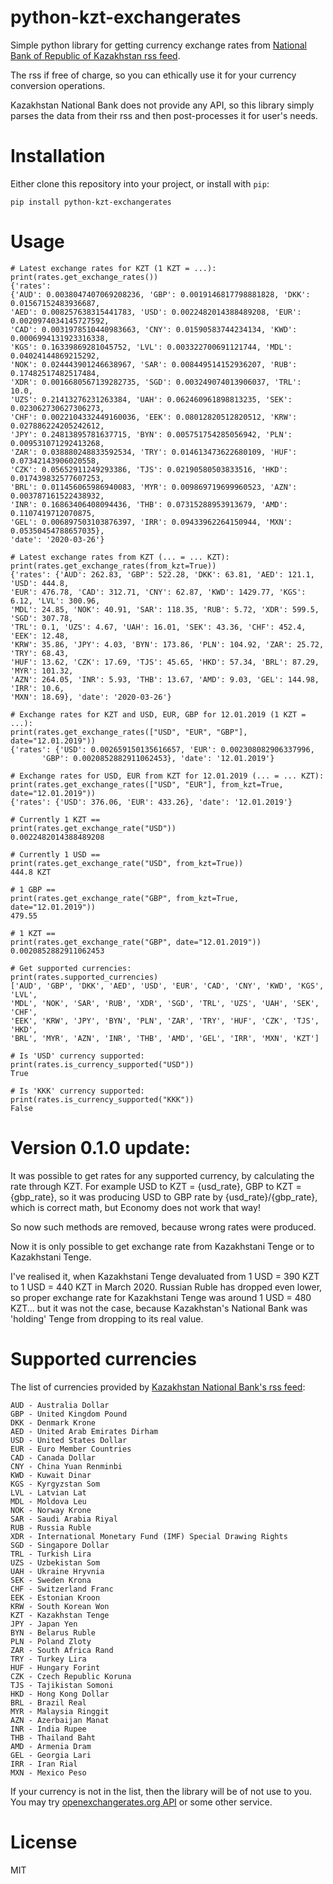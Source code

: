 # python-kzt-exchangerates
Simple python library for getting currency exchange rates from [National Bank of Republic of Kazakhstan rss feed](https://nationalbank.kz/rss/rates_all.xml).

The rss if free of charge, so you can ethically use it for your currency conversion operations.

Kazakhstan National Bank does not provide any API, so this library simply parses the data from their rss and then post-processes it for user's needs.

# Installation
Either clone this repository into your project, or install with `pip`:
```
pip install python-kzt-exchangerates
```

# Usage
```
# Latest exchange rates for KZT (1 KZT = ...):
print(rates.get_exchange_rates())
{'rates':
{'AUD': 0.0038047407069208236, 'GBP': 0.0019146817798881828, 'DKK': 0.01567152483936687,
'AED': 0.008257638315441783, 'USD': 0.0022482014388489208, 'EUR': 0.0020974034145727592,
'CAD': 0.0031978510440983663, 'CNY': 0.01590583744234134, 'KWD': 0.0006994131923316338,
'KGS': 0.16339869281045752, 'LVL': 0.003322700691121744, 'MDL': 0.04024144869215292,
'NOK': 0.024443901246638967, 'SAR': 0.008449514152936207, 'RUB': 0.17482517482517484,
'XDR': 0.0016680567139282735, 'SGD': 0.003249074013906037, 'TRL': 10.0,
'UZS': 0.21413276231263384, 'UAH': 0.062460961898813235, 'SEK': 0.023062730627306273,
'CHF': 0.0022104332449160036, 'EEK': 0.08012820512820512, 'KRW': 0.027886224205242612,
'JPY': 0.24813895781637715, 'BYN': 0.005751754285056942, 'PLN': 0.009531071292413268,
'ZAR': 0.038880248833592534, 'TRY': 0.014613473622680109, 'HUF': 0.07342143906020558,
'CZK': 0.05652911249293386, 'TJS': 0.02190580503833516, 'HKD': 0.017439832577607253,
'BRL': 0.011456065986940083, 'MYR': 0.009869719699960523, 'AZN': 0.003787161522438932,
'INR': 0.16863406408094436, 'THB': 0.07315288953913679, 'AMD': 0.1107419712070875,
'GEL': 0.006897503103876397, 'IRR': 0.09433962264150944, 'MXN': 0.05350454788657035},
'date': '2020-03-26'}

# Latest exchange rates from KZT (... = ... KZT):
print(rates.get_exchange_rates(from_kzt=True))
{'rates': {'AUD': 262.83, 'GBP': 522.28, 'DKK': 63.81, 'AED': 121.1, 'USD': 444.8,
'EUR': 476.78, 'CAD': 312.71, 'CNY': 62.87, 'KWD': 1429.77, 'KGS': 6.12, 'LVL': 300.96,
'MDL': 24.85, 'NOK': 40.91, 'SAR': 118.35, 'RUB': 5.72, 'XDR': 599.5, 'SGD': 307.78,
'TRL': 0.1, 'UZS': 4.67, 'UAH': 16.01, 'SEK': 43.36, 'CHF': 452.4, 'EEK': 12.48,
'KRW': 35.86, 'JPY': 4.03, 'BYN': 173.86, 'PLN': 104.92, 'ZAR': 25.72, 'TRY': 68.43,
'HUF': 13.62, 'CZK': 17.69, 'TJS': 45.65, 'HKD': 57.34, 'BRL': 87.29, 'MYR': 101.32,
'AZN': 264.05, 'INR': 5.93, 'THB': 13.67, 'AMD': 9.03, 'GEL': 144.98, 'IRR': 10.6,
'MXN': 18.69}, 'date': '2020-03-26'}

# Exchange rates for KZT and USD, EUR, GBP for 12.01.2019 (1 KZT = ...):
print(rates.get_exchange_rates(["USD", "EUR", "GBP"], date="12.01.2019"))
{'rates': {'USD': 0.002659150135616657, 'EUR': 0.002308082906337996,
       'GBP': 0.0020852882911062453}, 'date': '12.01.2019'}

# Exchange rates for USD, EUR from KZT for 12.01.2019 (... = ... KZT):
print(rates.get_exchange_rates(["USD", "EUR"], from_kzt=True, date="12.01.2019"))
{'rates': {'USD': 376.06, 'EUR': 433.26}, 'date': '12.01.2019'}

# Currently 1 KZT ==
print(rates.get_exchange_rate("USD"))
0.0022482014388489208

# Currently 1 USD ==
print(rates.get_exchange_rate("USD", from_kzt=True))
444.8 KZT

# 1 GBP ==
print(rates.get_exchange_rate("GBP", from_kzt=True, date="12.01.2019"))
479.55

# 1 KZT ==
print(rates.get_exchange_rate("GBP", date="12.01.2019"))
0.0020852882911062453

# Get supported currencies:
print(rates.supported_currencies)
['AUD', 'GBP', 'DKK', 'AED', 'USD', 'EUR', 'CAD', 'CNY', 'KWD', 'KGS', 'LVL',
'MDL', 'NOK', 'SAR', 'RUB', 'XDR', 'SGD', 'TRL', 'UZS', 'UAH', 'SEK', 'CHF',
'EEK', 'KRW', 'JPY', 'BYN', 'PLN', 'ZAR', 'TRY', 'HUF', 'CZK', 'TJS', 'HKD',
'BRL', 'MYR', 'AZN', 'INR', 'THB', 'AMD', 'GEL', 'IRR', 'MXN', 'KZT']

# Is 'USD' currency supported:
print(rates.is_currency_supported("USD"))
True

# Is 'KKK' currency supported:
print(rates.is_currency_supported("KKK"))
False

```

# Version 0.1.0 update:
It was possible to get rates for any supported currency, by calculating the rate through KZT.
For example USD to KZT = {usd_rate}, GBP to KZT = {gbp_rate}, so it was producing USD to GBP
rate by {usd_rate}/{gbp_rate}, which is correct math, but Economy does not work that way!

So now such methods are removed, because wrong rates were produced.

Now it is only possible to get exchange rate from Kazakhstani Tenge or to Kazakhstani Tenge.

I've realised it, when Kazakhstani Tenge devaluated from 1 USD = 390 KZT to 1 USD = 440 KZT
in March 2020. Russian Ruble has dropped even lower, so proper exchange rate for
Kazakhstani Tenge was around 1 USD = 480 KZT... but it was not the case, because
Kazakhstan's National Bank was 'holding' Tenge from dropping to its real value.

# Supported currencies
The list of currencies provided by [Kazakhstan National Bank's rss feed](https://nationalbank.kz/rss/rates_all.xml):
```
AUD - Australia Dollar
GBP - United Kingdom Pound
DKK - Denmark Krone
AED - United Arab Emirates Dirham
USD - United States Dollar
EUR - Euro Member Countries
CAD - Canada Dollar
CNY - China Yuan Renminbi
KWD - Kuwait Dinar
KGS - Kyrgyzstan Som
LVL - Latvian Lat
MDL - Moldova Leu
NOK - Norway Krone
SAR - Saudi Arabia Riyal
RUB - Russia Ruble
XDR - International Monetary Fund (IMF) Special Drawing Rights
SGD - Singapore Dollar
TRL - Turkish Lira
UZS - Uzbekistan Som
UAH - Ukraine Hryvnia
SEK - Sweden Krona
CHF - Switzerland Franc
EEK - Estonian Kroon
KRW - South Korean Won
KZT - Kazakhstan Tenge
JPY - Japan Yen
BYN - Belarus Ruble
PLN - Poland Zloty
ZAR - South Africa Rand
TRY - Turkey Lira
HUF - Hungary Forint
CZK - Czech Republic Koruna
TJS - Tajikistan Somoni
HKD - Hong Kong Dollar
BRL - Brazil Real
MYR - Malaysia Ringgit
AZN - Azerbaijan Manat
INR - India Rupee
THB - Thailand Baht
AMD - Armenia Dram
GEL - Georgia Lari
IRR - Iran Rial
MXN - Mexico Peso
```
If your currency is not in the list, then the library will be of not use to you. You may try [openexchangerates.org API](https://github.com/metglobal/openexchangerates) or some other service.
# License
MIT